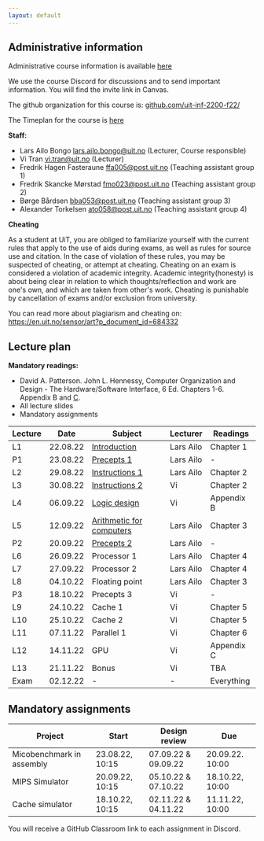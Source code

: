 ```yaml
---
layout: default
---
```


## Administrative information

Administrative course information is available [here](https://uit.no/utdanning/emner/emne/765734/inf-2200)

We use the course Discord for discussions and to send important information. You will find the invite link in Canvas.

The github organization for this course is: [github.com/uit-inf-2200-f22/](https://github.com/uit-inf-2200-f22/)

The Timeplan for the course is [here](https://timeplan.uit.no/emne_timeplan.php?sem=22h&module=INF-2200-1#week=33-52)

**Staff:**
* Lars Ailo Bongo <lars.ailo.bongo@uit.no> (Lecturer, Course responsible)
* Vi Tran <vi.tran@uit.no> (Lecturer)
* Fredrik Hagen Fasteraune <ffa005@post.uit.no> (Teaching assistant group 1)
* Fredrik Skancke Mørstad <fmo023@post.uit.no>  (Teaching assistant group 2)
* Børge Bårdsen <bba053@post.uit.no> (Teaching assistant group 3)
* Alexander Torkelsen <ato058@post.uit.no> (Teaching assistant group 4)

**Cheating**

As a student at UiT, you are obliged to familiarize yourself with the current rules that apply to the use of aids during exams, as well as rules for source use and citation. In the case of violation of these rules, you may be suspected of cheating, or attempt at cheating. Cheating on an exam is considered a violation of academic integrity. Academic integrity(honesty) is about being clear in relation to which thoughts/reflection and work are one's own, and which are taken from other's work. Cheating is punishable by cancellation of exams and/or exclusion from university.

You can read more about plagiarism and cheating on: https://en.uit.no/sensor/art?p_document_id=684332

## Lecture plan

**Mandatory readings:**
* David A. Patterson. John L. Hennessy, Computer Organization and Design - The Hardware/Software Interface, 6 Ed. Chapters 1-6. Appendix B and [C](https://www.elsevier.com/__data/assets/pdf_file/0010/1191376/Appendix-C.PDF).
* All lecture slides
* Mandatory assignments

| Lecture   	| Date		    | Subject	  | Lecturer | Readings | 
|-------------|-------------|-----------|----------|----------|
| L1   | 22.08.22 | [Introduction](https://docs.google.com/presentation/d/18G0WcXLvX5m9Rar_Q_c77k_WDjjMHi2wAuCiXCynHJI/edit#slide=id.p1)   | Lars Ailo | Chapter 1 |
| P1   | 23.08.22 | [Precepts 1](https://docs.google.com/presentation/d/1G9bGPCN8dQBoD9W9WDQn7lHHCqdyZoLpBqy1hoC-Eto/edit#slide=id.p1) | Lars Ailo | -         |
| L2   | 29.08.22 | [Instructions 1](https://docs.google.com/presentation/d/1enTL_d8FoxpBt8uEYd3thWolPcLe_O_VRD9nEhfls7I/edit#slide=id.p1) | Lars Ailo | Chapter 2 |
| L3   | 30.08.22 | [Instructions 2](https://drive.google.com/file/d/1oP-XfW0V8ovFGW9tq7UcI20VIsbIPDlC/view?usp=sharing) | Vi        | Chapter 2 |
| L4   | 06.09.22 | [Logic design](https://drive.google.com/file/d/1NYNTV4KDps1EEi_zvN7MILyZRhnJT-Xj/view?usp=sharing)   | Vi        | Appendix B |
| L5   | 12.09.22 | [Arithmetic for computers](https://docs.google.com/presentation/d/1_orX8bTSOrvEQwpV4cnUpGp_3KNazTNzIwCI4RcC64Q/edit#slide=id.p1)     | Lars Ailo | Chapter 3 |
| P2   | 20.09.22 | [Precepts 2](https://docs.google.com/presentation/d/1XeM0xKFgYygR4Cf_sfAJvNqK73WwWsHoiEwGCYGRI5Q/edit#slide=id.p1)     | Lars Ailo | -         |
| L6   | 26.09.22 | Processor 1    | Lars Ailo | Chapter 4 |
| L7   | 27.09.22 | Processor 2    | Lars Ailo | Chapter 4 |
| L8   | 04.10.22 | Floating point | Lars Ailo | Chapter 3 |
| P3   | 18.10.22 | Precepts 3     | Vi        | -         |
| L9   | 24.10.22 | Cache 1        | Vi        | Chapter 5 |
| L10  | 25.10.22 | Cache 2        | Vi        | Chapter 5 |
| L11  | 07.11.22 | Parallel 1     | Vi        | Chapter 6 |
| L12  | 14.11.22 | GPU            | Vi        | Appendix C |
| L13  | 21.11.22 | Bonus          | Vi        | TBA        |
| Exam | 02.12.22 | -              | -         | Everything |

## Mandatory assignments

| Project |	Start      | Design review | Due |
|---------|------------|---------------|-----|
| Micobenchmark in assembly | 23.08.22, 10:15 | 07.09.22 & 09.09.22 | 20.09.22. 10:00 |
| MIPS Simulator            | 20.09.22, 10:15 | 05.10.22 & 07.10.22 | 18.10.22, 10:00 |
| Cache simulator           | 18.10.22, 10:15 | 02.11.22 & 04.11.22 | 11.11.22, 10:00 |

You will receive a GitHub Classroom link to each assignment in Discord.  
